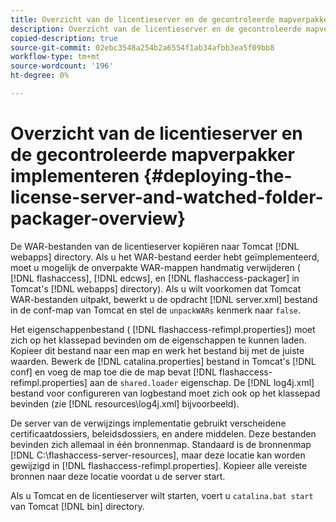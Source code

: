 ```yaml
---
title: Overzicht van de licentieserver en de gecontroleerde mapverpakker implementeren
description: Overzicht van de licentieserver en de gecontroleerde mapverpakker implementeren
copied-description: true
source-git-commit: 02ebc3548a254b2a6554f1ab34afbb3ea5f09bb8
workflow-type: tm+mt
source-wordcount: '196'
ht-degree: 0%

---
```


# Overzicht van de licentieserver en de gecontroleerde mapverpakker implementeren {#deploying-the-license-server-and-watched-folder-packager-overview}

De WAR-bestanden van de licentieserver kopiëren naar Tomcat [!DNL webapps] directory. Als u het WAR-bestand eerder hebt geïmplementeerd, moet u mogelijk de onverpakte WAR-mappen handmatig verwijderen ( [!DNL flashaccess], [!DNL edcws], en [!DNL flashaccess-packager] in Tomcat&#39;s [!DNL webapps] directory). Als u wilt voorkomen dat Tomcat WAR-bestanden uitpakt, bewerkt u de opdracht [!DNL server.xml] bestand in de conf-map van Tomcat en stel de `unpackWARs` kenmerk naar `false`.

Het eigenschappenbestand ( [!DNL flashaccess-refimpl.properties]) moet zich op het klassepad bevinden om de eigenschappen te kunnen laden. Kopieer dit bestand naar een map en werk het bestand bij met de juiste waarden. Bewerk de [!DNL catalina.properties] bestand in Tomcat&#39;s [!DNL conf] en voeg de map toe die de map bevat [!DNL flashaccess-refimpl.properties] aan de `shared.loader` eigenschap. De [!DNL log4j.xml] bestand voor configureren van logbestand moet zich ook op het klassepad bevinden (zie [!DNL resources\log4j.xml] bijvoorbeeld).

De server van de verwijzings implementatie gebruikt verscheidene certificaatdossiers, beleidsdossiers, en andere middelen. Deze bestanden bevinden zich allemaal in één bronnenmap. Standaard is de bronnenmap [!DNL C:\flashaccess-server-resources], maar deze locatie kan worden gewijzigd in [!DNL flashaccess-refimpl.properties]. Kopieer alle vereiste bronnen naar deze locatie voordat u de server start.

Als u Tomcat en de licentieserver wilt starten, voert u `catalina.bat start` van Tomcat [!DNL bin] directory.
